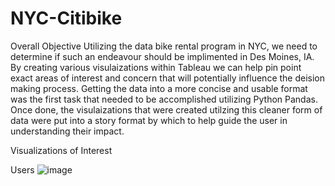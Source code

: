 # NYC-Citibike

Overall Objective
Utilizing the data bike rental program in NYC, we need to determine if such an endeavour should be implimented in Des Moines, IA. By creating various visulaizations within Tableau we can help pin point exact areas of interest and concern that will potentially influence the deision making process. Getting the data into a more concise and usable format was the first task that needed to be accomplished utilizing Python Pandas. Once done, the visulaizations that were created utilzing this cleaner form of data were put into a story format by which to help guide the user in understanding their impact.

Visualizations of Interest

Users
![image](https://user-images.githubusercontent.com/105396400/185242921-cc0256c8-eaf1-42d2-8b56-b2daac0fb765.png)
